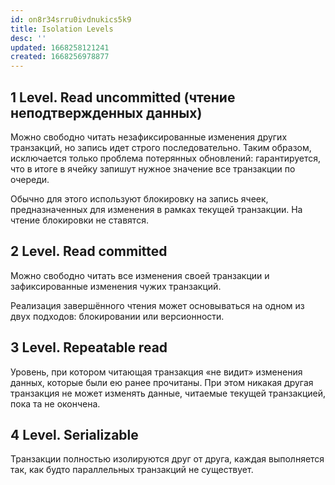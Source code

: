 ```yaml
---
id: on8r34srru0ivdnukics5k9
title: Isolation Levels
desc: ''
updated: 1668258121241
created: 1668256978877
---
```


## 1 Level. Read uncommitted (чтение неподтвержденных данных)   

Можно свободно читать незафиксированные изменения других транзакций, но запись идет строго последовательно. Таким образом, исключается только проблема потерянных обновлений: гарантируется, что в итоге в ячейку запишут нужное значение все транзакции по очереди.

Обычно для этого используют блокировку на запись ячеек, предназначенных для изменения в рамках текущей транзакции. На чтение блокировки не ставятся.

## 2 Level. Read committed

Можно свободно читать все изменения своей транзакции и зафиксированные изменения чужих транзакций.

Реализация завершённого чтения может основываться на одном из двух подходов: блокировании или версионности.

## 3 Level. Repeatable read

Уровень, при котором читающая транзакция «не видит» изменения данных, которые были ею ранее прочитаны. При этом никакая другая транзакция не может изменять данные, читаемые текущей транзакцией, пока та не окончена.

## 4 Level. Serializable

Транзакции полностью изолируются друг от друга, каждая выполняется так, как будто параллельных транзакций не существует. 